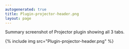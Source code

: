 ```yaml
---
autogenerated: true
title: Plugin-projector-header.png
layout: page
---
```


Summary screenshot of Projector plugin showing all 3 tabs.

{% include img src="Plugin-projector-header.png" %}

